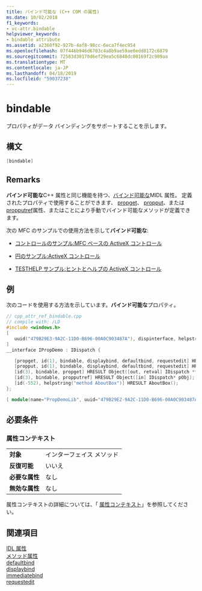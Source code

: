 ```yaml
---
title: バインド可能な (C++ COM の属性)
ms.date: 10/02/2018
f1_keywords:
- vc-attr.bindable
helpviewer_keywords:
- bindable attribute
ms.assetid: a2360f92-927b-4af8-98cc-6eca7f4ec954
ms.openlocfilehash: 07f446b946d6703c4a8b9ae59ae0edd8172c6879
ms.sourcegitcommit: 72583d30170d6ef29ea5c6848dc00169f2c909aa
ms.translationtype: MT
ms.contentlocale: ja-JP
ms.lasthandoff: 04/18/2019
ms.locfileid: "59037238"
---
```

# <a name="bindable"></a>bindable

プロパティがデータ バインディングをサポートすることを示します。

## <a name="syntax"></a>構文

```cpp
[bindable]
```

## <a name="remarks"></a>Remarks

**バインド可能な**C++ 属性と同じ機能を持つ、[バインド可能な](/windows/desktop/Midl/bindable)MIDL 属性。 定義されたプロパティで使用することができます、 [propget](propget.md)、 [propput](propput.md)、または[propputref](propputref.md)属性、またはことにより手動でバインド可能なメソッドが定義できます。

次の MFC のサンプルでの使用方法を示して**バインド可能な**:

- [コントロールのサンプル:MFC ベースの ActiveX コントロール](https://github.com/Microsoft/VCSamples/tree/master/VC2010Samples/MFC/controls)

- [円のサンプル:ActiveX コントロール](https://github.com/Microsoft/VCSamples/tree/master/VC2010Samples/MFC/controls)

- [TESTHELP サンプル:ヒントとヘルプの ActiveX コントロール](https://github.com/Microsoft/VCSamples/tree/master/VC2010Samples/MFC/controls)

## <a name="example"></a>例

次のコードを使用する方法を示しています。**バインド可能な**プロパティ。

```cpp
// cpp_attr_ref_bindable.cpp
// compile with: /LD
#include <windows.h>
[
   uuid("479B29E3-9A2C-11D0-B696-00A0C903487A"), dispinterface, helpstring("property demo Interface")
]
__interface IPropDemo : IDispatch {

   [propget, id(1), bindable, displaybind, defaultbind, requestedit] HRESULT P1([out, retval] long *nSize);
   [propput, id(1), bindable, displaybind, defaultbind, requestedit] HRESULT P1([in] long nSize);
   [id(3), bindable, propget] HRESULT Object([out, retval] IDispatch **ppObj);
   [id(3), bindable, propputref] HRESULT Object([in] IDispatch* pObj);
   [id(-552), helpstring("method AboutBox")] HRESULT AboutBox();
};

[ module(name="PropDemoLib", uuid="479B29E2-9A2C-11D0-B696-00A0C903487A", version="1.0", helpstring="property demo") ];
```

## <a name="requirements"></a>必要条件

### <a name="attribute-context"></a>属性コンテキスト

|||
|-|-|
|**対象**|インターフェイス メソッド|
|**反復可能**|いいえ|
|**必要な属性**|なし|
|**無効な属性**|なし|

属性コンテキストの詳細については、「 [属性コンテキスト](cpp-attributes-com-net.md#contexts)」を参照してください。

## <a name="see-also"></a>関連項目

[IDL 属性](idl-attributes.md)<br/>
[メソッド属性](method-attributes.md)<br/>
[defaultbind](defaultbind.md)<br/>
[displaybind](displaybind.md)<br/>
[immediatebind](immediatebind.md)<br/>
[requestedit](requestedit.md)